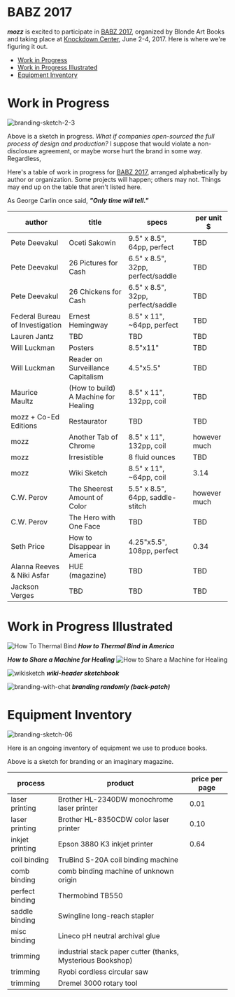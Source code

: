 # BABZ 2017

**_mozz_** is excited to participate in [BABZ 2017](http://blondeartbooks.com), organized by Blonde Art Books and taking place at [Knockdown Center](http://knockdown.center), June 2-4, 2017. Here is where we're figuring it out.

- [Work in Progress](#work-in-progress)
- [Work in Progress Illustrated](#work-in-progress-illustrated)
- [Equipment Inventory](#equipment-inventory)

# Work in Progress

![branding-sketch-2-3](pictures/mozz-tex-V0-23.jpg)

Above is a sketch in progress. _What if companies open-sourced the full process of design and production?_ I suppose that would violate a non-disclosure agreement, or maybe worse hurt the brand in some way. Regardless,

Here's a table of work in progress for [BABZ 2017](http://blondeartbooks.com), arranged alphabetically by author or organization. Some projects will happen; others may not. Things may end up on the table that aren't listed here. 

As George Carlin once said, **_"Only time will tell."_**

| author                          | title                               | specs                             |   per unit $  |
| ------------------------------- | ------------------------------------| --------------------------------- | --------------|
| Pete Deevakul | Oceti Sakowin                       | 9.5" x 8.5", 64pp, perfect        |   TBD         |
| Pete Deevakul | 26 Pictures for Cash                | 6.5" x 8.5", 32pp, perfect/saddle |   TBD         |
| Pete Deevakul | 26 Chickens for Cash                | 6.5" x 8.5", 32pp, perfect/saddle |   TBD         |
| Federal Bureau of Investigation | Ernest Hemingway                    | 8.5" x 11", ~64pp, perfect |   TBD         |
| Lauren Jantz | TBD                                 | TBD                               |   TBD         |
| Will Luckman | Posters                             | 8.5"x11"                          |   TBD         |
| Will Luckman | Reader on Surveillance Capitalism   | 4.5"x5.5"                         |   TBD         |  
| Maurice Maultz | (How to build) A Machine for Healing| 8.5" x 11", 132pp, coil           |   TBD         |
| mozz + Co-Ed Editions | Restaurator                         | TBD                               |   TBD         |
| mozz | Another Tab of Chrome               | 8.5" x 11", 132pp, coil           |   however much|
| mozz | Irresistible                        | 8 fluid ounces                    |   TBD         |
| mozz | Wiki Sketch                         | 8.5" x 11", ~64pp, coil           |   3.14        |
| C.W. Perov | The Sheerest Amount of Color        | 5.5" x 8.5", 64pp, saddle-stitch  |   however much|
| C.W. Perov | The Hero with One Face              | TBD                               |   TBD         |
| Seth Price | How to Disappear in America         | 4.25"x5.5", 108pp, perfect        |   0.34        |
| Alanna Reeves & Niki Asfar | HUE (magazine)                      | TBD                               |   TBD         |
| Jackson Verges | TBD                                 | TBD                               |   TBD         |[BABZ 2017](http://blondeartbooks.com/)

# Work in Progress Illustrated


![How To Thermal Bind](pictures/how-to-thermal-bind-in-america.png)
**_How to Thermal Bind in America_**

_**How to Share a Machine for Healing**_
![How to Share a Machine for Healing](pictures/machine-for-healing.png)

![wikisketch](pictures/wikisketch.png)
_**wiki-header sketchbook**_

![branding-with-chat](pictures/brand-patch.png)
_**branding randomly (back-patch)**_


# Equipment Inventory

![branding-sketch-06](pictures/mozz-tex-V0-5.jpg)

Here is an ongoing inventory of equipment we use to produce books.

Above is a sketch for branding or an imaginary magazine.

| process | product                                  | price per page  |
| ------- | -----------------------------------------| --------------- |       
| laser printing  | Brother HL-2340DW monochrome laser printer | 0.01 |
| laser printing  | Brother HL-8350CDW color laser printer | 0.10 |
| inkjet printing | Epson 3880 K3 inkjet printer | 0.64 |
| coil binding   | TruBind S-20A coil binding machine |
| comb binding   | comb binding machine of unknown origin |
| perfect binding | Thermobind TB550 |
| saddle binding | Swingline long-reach stapler |
| misc binding   | Lineco pH neutral archival glue | 
| trimming | industrial stack paper cutter (thanks, Mysterious Bookshop)| 
| trimming | Ryobi cordless circular saw |     
| trimming | Dremel 3000 rotary tool | 
